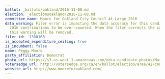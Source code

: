 ```yaml
---
ballot: _ballots/oakland/2016-11-08.md
election: _electionsoakland/2016-11-08.md
committee_name: Moore for Oakland City Council At-Large 2016
data_warning: Filer error is impacting the data accuracy for this candidate and causing
  2016 contributions to be over-counted. When the filer corrects the campaign statement,
  this warning will be removed.
filer_id: '1388168'
is_accepted_expenditure_ceiling: true
is_incumbent: false
name: Peggy Moore
party_affiliation: Democrat
photo_url: https://s3-us-west-1.amazonaws.com/odca-candidate-photos/Margaret-Moore.png
votersedge_url: http://votersedge.org/ca/en/ballot/election/area/42/contests/contest/13234/candidate/130752?&county=Alameda%20County&election_authority_id=1
website_url: http://www.mooreforoakland.com/
---
```

